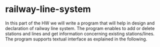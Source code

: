 # railway-line-system
In this part of the HW we will write a program that will help in design and declaration of railway line system. The program enables to add or delete stations and lines and get information concerning existing stations/lines. The program supports textual interface as explained in the following.
